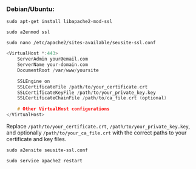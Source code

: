 
### Debian/Ubuntu:

````
sudo apt-get install libapache2-mod-ssl
`````

````
sudo a2enmod ssl
`````

````
sudo nano /etc/apache2/sites-available/seusite-ssl.conf
`````

````c
<VirtualHost *:443>
    ServerAdmin your@email.com
    ServerName your-domain.com
    DocumentRoot /var/www/yoursite

    SSLEngine on
    SSLCertificateFile /path/to/your_certificate.crt
    SSLCertificateKeyFile /path/to/your_private_key.key
    SSLCertificateChainFile /path/to/ca_file.crt (optional)

    # Other VirtualHost configurations
</VirtualHost>


`````

Replace `/path/to/your_certificate.crt`, `/path/to/your_private_key.key`, and optionally `/path/to/your_ca_file.crt` with the correct paths to your certificate and key files.


````
sudo a2ensite seusite-ssl.conf
`````

````
sudo service apache2 restart
`````

